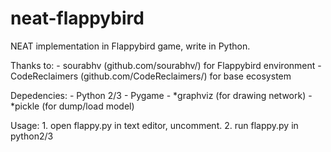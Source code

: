 # neat-flappybird

NEAT implementation in Flappybird game, write in Python.

Thanks to:
    - sourabhv (github.com/sourabhv/) for Flappybird environment
    - CodeReclaimers (github.com/CodeReclaimers/) for base ecosystem 

Depedencies:
    - Python 2/3
    - Pygame
    - *graphviz (for drawing network)
    - *pickle (for dump/load model)

Usage:
    1. open flappy.py in text editor, uncomment.
    2. run flappy.py in python2/3
